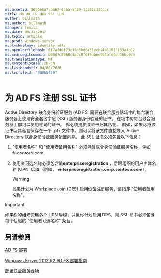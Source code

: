 ```yaml
---
ms.assetid: 3095e6a7-b562-4c6a-bf29-13b32c133cac
title: 为 AD FS 注册 SSL 证书
author: billmath
ms.author: billmath
manager: femila
ms.date: 05/31/2017
ms.topic: article
ms.prod: windows-server
ms.technology: identity-adfs
ms.openlocfilehash: 6f7af40f23c3fa3bd0a31ecb74b11013133a4b32
ms.sourcegitcommit: b00d7c8968c4adc8f699dbee694afe6ed36bc9de
ms.translationtype: MT
ms.contentlocale: zh-CN
ms.lasthandoff: 04/08/2020
ms.locfileid: "80855430"
---
```

# <a name="enroll-an-ssl-certificate-for-ad-fs"></a>为 AD FS 注册 SSL 证书

Active Directory 联合身份验证服务 \(AD FS\) 需要在联合服务器场中的每台联合服务器上使用安全套接字层 \(SSL\) 服务器身份验证的证书。 在场中的每台联合服务器上都可以使用相同的证书。 你必须提供该证书及其私钥。 例如，如果你将该证书及其私钥保存在一个 .pfx 文件中，则可以将该文件直接导入 Active Directory 联合身份验证服务配置向导。 此 SSL 证书必须包含以下信息：  
  
1.  "使用者名称" 和 "使用者备用名称" 必须包含联合身份验证服务名称，例如 fs.contoso.com。  
  
2.  使用者可选名称必须包含值**enterpriseregistration** ，后跟组织的用户主体名称 \(UPN\) 后缀（例如， **enterpriseregistration.corp.contoso.com**）。  
  
    > [!WARNING]  
    > 如果计划为 Workplace Join \(DRS\) 启用设备注册服务，请指定 "使用者备用名称"。  
  
> [!IMPORTANT]  
> 如果你的组织使用多个 UPN 后缀，并且你计划启用 DRS，则 SSL 证书必须包含每个后缀的 "使用者可选名称" 条目。  
  
## <a name="see-also"></a>另请参阅
[AD FS 部署](../../ad-fs/AD-FS-Deployment.md)  

[Windows Server 2012 R2 AD FS 部署指南](../../ad-fs/deployment/Windows-Server-2012-R2-AD-FS-Deployment-Guide.md)  
 
[部署联合服务器场](../../ad-fs/deployment/Deploying-a-Federation-Server-Farm.md)  
  
  

